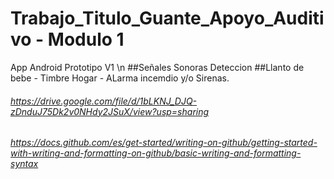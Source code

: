 # Trabajo_Titulo_Guante_Apoyo_Auditivo - Modulo 1
App Android
Prototipo V1 \n
##Señales Sonoras Deteccion 
##Llanto de bebe - Timbre Hogar - ALarma  incemdio y/o Sirenas.

###### https://drive.google.com/file/d/1bLKNJ_DJQ-zDnduJ75Dk2v0NHdy2JSuX/view?usp=sharing
###### https://docs.github.com/es/get-started/writing-on-github/getting-started-with-writing-and-formatting-on-github/basic-writing-and-formatting-syntax
